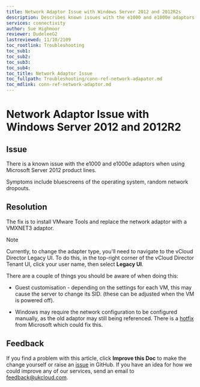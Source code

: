```yaml
---
title: Network Adaptor Issue with Windows Server 2012 and 2012R2s
description: Describes known issues with the e1000 and e1000e adaptors when using Microsoft Server 2012
services: connectivity
author: Sue Highmoor
reviewer: DudeleeG2 
lastreviewed: 11/10/2109
toc_rootlink: Troubleshooting
toc_sub1: 
toc_sub2:
toc_sub3:
toc_sub4:
toc_title: Network Adaptor Issue
toc_fullpath: Troubleshooting/conn-ref-network-adapator.md
toc_mdlink: conn-ref-network-adaptor.md
---
```


# Network Adaptor Issue with Windows Server 2012 and 2012R2

## Issue

There is a known issue with the e1000 and e1000e adaptors when using Microsoft Server 2012 product lines.

Symptoms include bluescreens of the operating system, random network dropouts.

## Resolution

The fix is to install VMware Tools and replace the network adaptor with a VMXNET3 adaptor.

> [!NOTE]
> Currently, to change the adapter type, you'll need to navigate to the vCloud Director Legacy UI. To do this, in the top-right corner of the vCloud Director Tenant UI, click your user name, then select **Legacy UI**.

There are a couple of things you should be aware of when doing this:

- Guest customisation - depending on the settings for each VM, this may cause the server to change its SID. (these can be adjusted when the VM is powered off).

- Windows may require the network configuration to be configured manually, as the old adaptor may still being referenced. There is a [hotfix](https://support.microsoft.com/kb/2526142) from Microsoft which could fix this.

## Feedback

If you find a problem with this article, click **Improve this Doc** to make the change yourself or raise an [issue](https://github.com/UKCloud/documentation/issues) in GitHub. If you have an idea for how we could improve any of our services, send an email to <feedback@ukcloud.com>.
